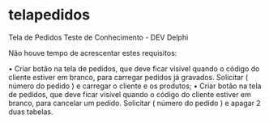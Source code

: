 # telapedidos
Tela de Pedidos
Teste de Conhecimento - DEV Delphi

Não houve tempo de acrescentar estes requisitos:

• Criar botão na tela de pedidos, que deve ficar visível quando o código do cliente estiver em
branco, para carregar pedidos já gravados. Solicitar ( número do pedido ) e carregar o cliente e
os produtos;
• Criar botão na tela de pedidos, que deve ficar visível quando o código do cliente estiver em
branco, para cancelar um pedido. Solicitar ( número do pedido ) e apagar 2 duas tabelas.
